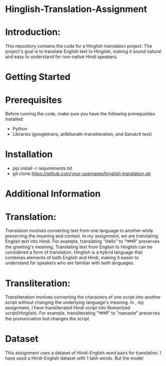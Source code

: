 # Hinglish-Translation-Assignment
# Introduction:
This repository contains the code for a Hinglish translation project. The project's goal is to translate English text to Hinglish, making it sound natural and easy to understand for non-native Hindi speakers.
# Getting Started

# Prerequisites
Before running the code, make sure you have the following prerequisites installed:
- Python
- Libraries (googletrans, ai4bharath-transliteration, and Sanskrit text)
# Installation
- pip install -r requirements.txt
- git clone https://github.com/your-username/hinglish-translation.git
# Additional Information
# Translation:
Translation involves converting text from one language to another while preserving the meaning and context. In my assignment, we are translating English text into Hindi. For example, translating "Hello" to "नमस्ते" preserves the greeting's meaning. Translating text from English to Hinglish can be considered a form of translation. Hinglish is a hybrid language that combines elements of both English and Hindi, making it easier to understand for speakers who are familiar with both languages.
# Transliteration:
Transliteration involves converting the characters of one script into another script without changing the underlying language's meaning. In , my assignment, I have transliterated Hindi script into Romanized script(Hinglish). For example, transliterating "नमस्ते" to "namaste" preserves the pronunciation but changes the script.

# Dataset
This assignment uses a dataset of Hindi-English word pairs for translation. I have used a Hindi-English dataset with 1 lakh words. But the model
